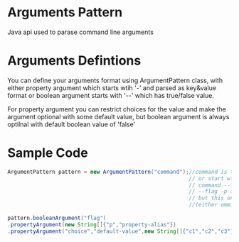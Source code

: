 # Arguments Pattern
Java api used to parase command line arguments


# Arguments Defintions

You can define your arguments format using ArgumentPattern class, with either property argument which starts wtih '-'  and parsed as key&value format or boolean argument starts with '--' which has true/false value.

For property argument you can restrict choices for the value and make the argument optional with some default value, but boolean argument is always optilnal with default boolean value of 'false'

# Sample Code

``` java
ArgumentPattern pattern = new ArgumentPattern("command");//command is the process name, parsed line should start with 'command'
                                                         // or start wtih arguments directly, examples of valid lines:
                                                         // command --flag -p 10
                                                         // --flag -p 10
                                                         // but this one is invalid : echo --flag
                                                         //(either ommited or starts with assigned name)
                                                         
pattern.booleanArgument("flag")                                          //defines new boolean argument flag
.propertyArgument(new String[]{"p","property-alias"})                    //defines new property argument p with alias property-alias
.propertyArgument("choice","default-value",new String[]{"c1","c2","c3"});//defines property argument with restrcited choices [c1|c2|c3]
                                                                         //default value
    
 

